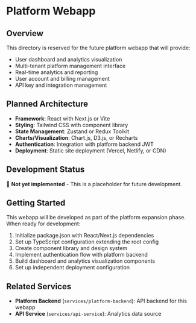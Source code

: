 # Platform Webapp

## Overview

This directory is reserved for the future platform webapp that will provide:

- User dashboard and analytics visualization
- Multi-tenant platform management interface
- Real-time analytics and reporting
- User account and billing management
- API key and integration management

## Planned Architecture

- **Framework**: React with Next.js or Vite
- **Styling**: Tailwind CSS with component library
- **State Management**: Zustand or Redux Toolkit
- **Charts/Visualization**: Chart.js, D3.js, or Recharts
- **Authentication**: Integration with platform backend JWT
- **Deployment**: Static site deployment (Vercel, Netlify, or CDN)

## Development Status

🚧 **Not yet implemented** - This is a placeholder for future development.

## Getting Started

This webapp will be developed as part of the platform expansion phase. When ready for development:

1. Initialize package.json with React/Next.js dependencies
2. Set up TypeScript configuration extending the root config
3. Create component library and design system
4. Implement authentication flow with platform backend
5. Build dashboard and analytics visualization components
6. Set up independent deployment configuration

## Related Services

- **Platform Backend** (`services/platform-backend`): API backend for this webapp
- **API Service** (`services/api-service`): Analytics data source
